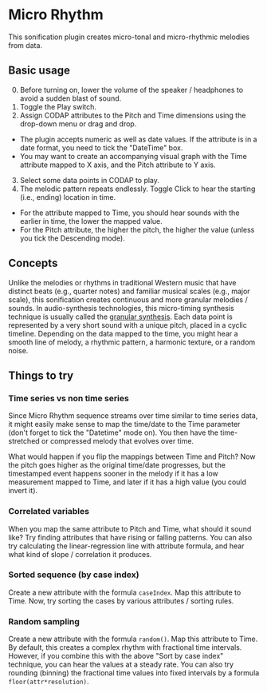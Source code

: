 # Micro Rhythm
This sonification plugin creates micro-tonal and micro-rhythmic melodies from data.

## Basic usage
0. Before turning on, lower the volume of the speaker / headphones to avoid a sudden blast of sound.
1. Toggle the Play switch.
2. Assign CODAP attributes to the Pitch and Time dimensions using the drop-down menu or drag and drop.
- The plugin accepts numeric as well as date values. If the attribute is in a date format, you need to tick the "DateTime" box.
- You may want to create an accompanying visual graph with the Time attribute mapped to X axis, and the Pitch attribute to Y axis.
3. Select some data points in CODAP to play.
4. The melodic pattern repeats endlessly. Toggle Click to hear the starting (i.e., ending) location in time.
- For the attribute mapped to Time, you should hear sounds with the earlier in time, the lower the mapped value.
- For the Pitch attribute, the higher the pitch, the higher the value (unless you tick the Descending mode).

## Concepts
Unlike the melodies or rhythms in traditional Western music that have distinct beats (e.g., quarter notes) and familiar musical scales (e.g., major scale), this sonification creates continuous and more granular melodies / sounds. In audio-synthesis technologies, this micro-timing synthesis technique is usually called the [granular synthesis](http://granularsynthesis.com/guide.php). Each data point is represented by a very short sound with a unique pitch, placed in a cyclic timeline. Depending on the data mapped to the time, you might hear a smooth line of melody, a rhythmic pattern, a harmonic texture, or a random noise.

## Things to try
### Time series vs non time series
Since Micro Rhythm sequence streams over time similar to time series data, it might easily make sense to map the time/date to the Time parameter (don't forget to tick the "Datetime" mode on). You then have the time-stretched or compressed melody that evolves over time.

What would happen if you flip the mappings between Time and Pitch? Now the pitch goes higher as the original time/date progresses, but the timestamped event happens sooner in the melody if it has a low measurement mapped to Time, and later if it has a high value (you could invert it).

### Correlated variables
When you map the same attribute to Pitch and Time, what should it sound like? Try finding attributes that have rising or falling patterns. You can also try calculating the linear-regression line with attribute formula, and hear what kind of slope / correlation it produces.

### Sorted sequence (by case index)
Create a new attribute with the formula `caseIndex`. Map this attribute to Time. Now, try sorting the cases by various attributes / sorting rules.

### Random sampling
Create a new attribute with the formula `random()`. Map this attribute to Time. By default, this creates a complex rhythm with fractional time intervals. However, if you combine this with the above "Sort by case index" technique, you can hear the values at a steady rate. You can also try rounding (binning) the fractional time values into fixed intervals by a formula `floor(attr*resolution)`.